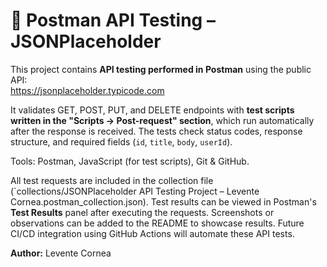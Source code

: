 # 🔗 Postman API Testing – JSONPlaceholder

This project contains **API testing performed in Postman** using the public API:  
https://jsonplaceholder.typicode.com  

It validates GET, POST, PUT, and DELETE endpoints with **test scripts written in the "Scripts → Post-request" section**, which run automatically after the response is received. The tests check status codes, response structure, and required fields (`id`, `title`, `body`, `userId`).  

Tools: Postman, JavaScript (for test scripts), Git & GitHub.  

All test requests are included in the collection file (`collections/JSONPlaceholder API Testing Project – Levente Cornea.postman_collection.json). 
Test results can be viewed in Postman's **Test Results** panel after executing the requests. Screenshots or observations can be added to the README to showcase results. Future CI/CD integration using GitHub Actions will automate these API tests.

**Author:** Levente Cornea
